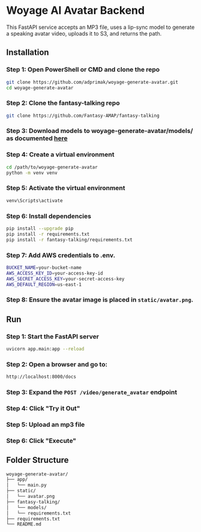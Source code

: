 # Woyage AI Avatar Backend

This FastAPI service accepts an MP3 file, uses a lip-sync model to generate a speaking avatar video, uploads it to S3, and returns the path.

## Installation

### Step 1: Open PowerShell or CMD and clone the repo
```bash
git clone https://github.com/adprimak/woyage-generate-avatar.git
cd woyage-generate-avatar
```

### Step 2: Clone the fantasy-talking repo
```bash
git clone https://github.com/Fantasy-AMAP/fantasy-talking
```

### Step 3: Download models to woyage-generate-avatar/models/ as documented [here](https://github.com/Fantasy-AMAP/fantasy-talking/blob/main/README.md#model-download)

### Step 4: Create a virtual environment
```bash
cd /path/to/woyage-generate-avatar
python -m venv venv
```

### Step 5: Activate the virtual environment
```bash
venv\Scripts\activate
```

### Step 6: Install dependencies
```bash
pip install --upgrade pip
pip install -r requirements.txt
pip install -r fantasy-talking/requirements.txt
```

### Step 7: Add AWS credentials to .env.
```bash
BUCKET_NAME=your-bucket-name
AWS_ACCESS_KEY_ID=your-access-key-id
AWS_SECRET_ACCESS_KEY=your-secret-access-key
AWS_DEFAULT_REGION=us-east-1
```

### Step 8: Ensure the avatar image is placed in `static/avatar.png`.

## Run

### Step 1: Start the FastAPI server

```bash
uvicorn app.main:app --reload
```

### Step 2: Open a browser and go to:
```bash
http://localhost:8000/docs
```

### Step 3: Expand the `POST /video/generate_avatar` endpoint

### Step 4: Click "Try it Out"

### Step 5: Upload an mp3 file

### Step 6: Click "Execute"

## Folder Structure
```bash
woyage-generate-avatar/
├── app/
│   └── main.py
├── static/
│   └── avatar.png
├── fantasy-talking/
│   └── models/
│   └── requirements.txt
├── requirements.txt
└── README.md
```
